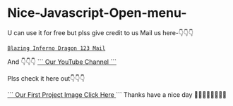 # Nice-Javascript-Open-menu-
U can use it for free but plss give credit to us
Mail us here-👇👇👇
<a href="mailto: bibhabbarua@gmail.com">
```
Blazing Inferno Dragon 123 Mail
```
</a>
And 
👇👇👇

<a href="https://youtube.com/channel/UC94rjmYz21IBREgkLaQ7NVA">
```
Our YouTube Channel
```
</a>

Plss check it here out👇👇👇

<a href="https://raw.githubusercontent.com/BlaizingInfernoDragon123/save-the-earth-/main/Earth.webp">
```
Our First Project Image Click Here
</a>
```
Thanks have a nice day 🤟🤟🤟😎😎😎🤓🤓
